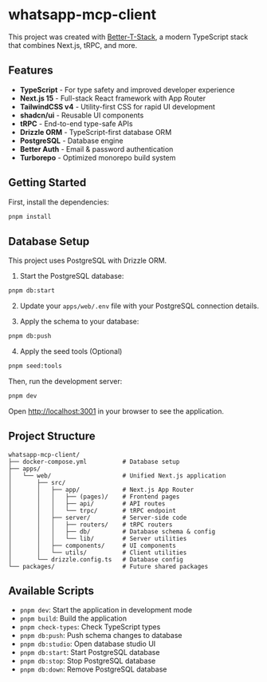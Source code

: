 # whatsapp-mcp-client

This project was created with [Better-T-Stack](https://github.com/AmanVarshney01/create-better-t-stack), a modern TypeScript stack that combines Next.js, tRPC, and more.

## Features

- **TypeScript** - For type safety and improved developer experience
- **Next.js 15** - Full-stack React framework with App Router
- **TailwindCSS v4** - Utility-first CSS for rapid UI development
- **shadcn/ui** - Reusable UI components
- **tRPC** - End-to-end type-safe APIs
- **Drizzle ORM** - TypeScript-first database ORM
- **PostgreSQL** - Database engine
- **Better Auth** - Email & password authentication
- **Turborepo** - Optimized monorepo build system

## Getting Started

First, install the dependencies:

```bash
pnpm install
```

## Database Setup

This project uses PostgreSQL with Drizzle ORM.

1. Start the PostgreSQL database:
```bash
pnpm db:start
```

2. Update your `apps/web/.env` file with your PostgreSQL connection details.

3. Apply the schema to your database:
```bash
pnpm db:push
```

4. Apply the seed tools (Optional)
```bash
pnpm seed:tools
```


Then, run the development server:

```bash
pnpm dev
```

Open [http://localhost:3001](http://localhost:3001) in your browser to see the application.

## Project Structure

```
whatsapp-mcp-client/
├── docker-compose.yml          # Database setup
├── apps/
│   └── web/                    # Unified Next.js application
│       ├── src/
│       │   ├── app/            # Next.js App Router
│       │   │   ├── (pages)/    # Frontend pages
│       │   │   ├── api/        # API routes
│       │   │   └── trpc/       # tRPC endpoint
│       │   ├── server/         # Server-side code
│       │   │   ├── routers/    # tRPC routers
│       │   │   ├── db/         # Database schema & config
│       │   │   └── lib/        # Server utilities
│       │   ├── components/     # UI components
│       │   └── utils/          # Client utilities
│       └── drizzle.config.ts   # Database config
└── packages/                   # Future shared packages
```

## Available Scripts

- `pnpm dev`: Start the application in development mode
- `pnpm build`: Build the application
- `pnpm check-types`: Check TypeScript types
- `pnpm db:push`: Push schema changes to database
- `pnpm db:studio`: Open database studio UI
- `pnpm db:start`: Start PostgreSQL database
- `pnpm db:stop`: Stop PostgreSQL database
- `pnpm db:down`: Remove PostgreSQL database
